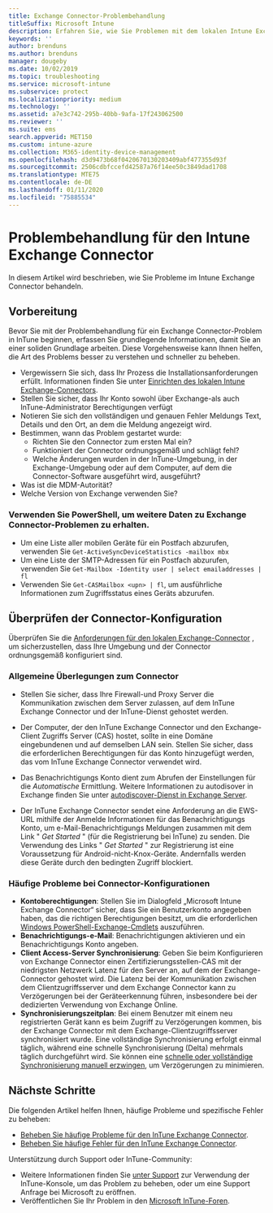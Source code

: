 ```yaml
---
title: Exchange Connector-Problembehandlung
titleSuffix: Microsoft Intune
description: Erfahren Sie, wie Sie Problemen mit dem lokalen Intune Exchange Connector behandeln.
keywords: ''
author: brenduns
ms.author: brenduns
manager: dougeby
ms.date: 10/02/2019
ms.topic: troubleshooting
ms.service: microsoft-intune
ms.subservice: protect
ms.localizationpriority: medium
ms.technology: ''
ms.assetid: a7e3c742-295b-40bb-9afa-17f243062500
ms.reviewer: ''
ms.suite: ems
search.appverid: MET150
ms.custom: intune-azure
ms.collection: M365-identity-device-management
ms.openlocfilehash: d3d9473b68f0420670130203409abf477355d93f
ms.sourcegitcommit: 2506cdbfccefd42587a76f14ee50c3849dad1708
ms.translationtype: MTE75
ms.contentlocale: de-DE
ms.lasthandoff: 01/11/2020
ms.locfileid: "75885534"
---
```

# <a name="troubleshoot-the-intune-exchange-connector"></a>Problembehandlung für den Intune Exchange Connector

In diesem Artikel wird beschrieben, wie Sie Probleme im Intune Exchange Connector behandeln.

## <a name="before-you-start"></a>Vorbereitung

Bevor Sie mit der Problembehandlung für ein Exchange Connector-Problem in InTune beginnen, erfassen Sie grundlegende Informationen, damit Sie an einer soliden Grundlage arbeiten. Diese Vorgehensweise kann Ihnen helfen, die Art des Problems besser zu verstehen und schneller zu beheben.

- Vergewissern Sie sich, dass Ihr Prozess die Installationsanforderungen erfüllt. Informationen finden Sie unter [Einrichten des lokalen Intune Exchange-Connectors](exchange-connector-install.md).
- Stellen Sie sicher, dass Ihr Konto sowohl über Exchange-als auch InTune-Administrator Berechtigungen verfügt
- Notieren Sie sich den vollständigen und genauen Fehler Meldungs Text, Details und den Ort, an dem die Meldung angezeigt wird.
- Bestimmen, wann das Problem gestartet wurde: 
  - Richten Sie den Connector zum ersten Mal ein? 
  - Funktioniert der Connector ordnungsgemäß und schlägt fehl?
  - Welche Änderungen wurden in der InTune-Umgebung, in der Exchange-Umgebung oder auf dem Computer, auf dem die Connector-Software ausgeführt wird, ausgeführt?
- Was ist die MDM-Autorität?
- Welche Version von Exchange verwenden Sie?

### <a name="use-powershell-to-get-more-data-on-exchange-connector-issues"></a>Verwenden Sie PowerShell, um weitere Daten zu Exchange Connector-Problemen zu erhalten.

- Um eine Liste aller mobilen Geräte für ein Postfach abzurufen, verwenden Sie `Get-ActiveSyncDeviceStatistics -mailbox mbx`
- Um eine Liste der SMTP-Adressen für ein Postfach abzurufen, verwenden Sie `Get-Mailbox -Identity user | select emailaddresses | fl`
- Verwenden Sie `Get-CASMailbox <upn> | fl`, um ausführliche Informationen zum Zugriffsstatus eines Geräts abzurufen.

## <a name="review-the-connector-configuration"></a>Überprüfen der Connector-Konfiguration

Überprüfen Sie die [Anforderungen für den lokalen Exchange-Connector](exchange-connector-install.md#intune-exchange-connector-requirements) , um sicherzustellen, dass Ihre Umgebung und der Connector ordnungsgemäß konfiguriert sind. 

### <a name="general-considerations-for-the-connector"></a>Allgemeine Überlegungen zum Connector

- Stellen Sie sicher, dass Ihre Firewall-und Proxy Server die Kommunikation zwischen dem Server zulassen, auf dem InTune Exchange Connector und der InTune-Dienst gehostet werden.

- Der Computer, der den InTune Exchange Connector und den Exchange-Client Zugriffs Server (CAS) hostet, sollte in eine Domäne eingebundenen und auf demselben LAN sein. Stellen Sie sicher, dass die erforderlichen Berechtigungen für das Konto hinzugefügt werden, das vom InTune Exchange Connector verwendet wird.

- Das Benachrichtigungs Konto dient zum Abrufen der Einstellungen für die *Automatische* Ermittlung. Weitere Informationen zu autodisover in Exchange finden Sie unter [autodiscover-Dienst in Exchange Server](https://docs.microsoft.com/exchange/architecture/client-access/autodiscover?view=exchserver-2016).

- Der InTune Exchange Connector sendet eine Anforderung an die EWS-URL mithilfe der Anmelde Informationen für das Benachrichtigungs Konto, um e-Mail-Benachrichtigungs Meldungen zusammen mit dem Link " *Get Started* " (für die Registrierung bei InTune) zu senden. Die Verwendung des Links " *Get Started* " zur Registrierung ist eine Voraussetzung für Android-nicht-Knox-Geräte. Andernfalls werden diese Geräte durch den bedingten Zugriff blockiert.

### <a name="common-issues-for-connector-configurations"></a>Häufige Probleme bei Connector-Konfigurationen

- **Kontoberechtigungen**: Stellen Sie im Dialogfeld „Microsoft Intune Exchange Connector“ sicher, dass Sie ein Benutzerkonto angegeben haben, das die richtigen Berechtigungen besitzt, um die erforderlichen [Windows PowerShell-Exchange-Cmdlets](exchange-connector-install.md#exchange-cmdlet-requirements) auszuführen.
- **Benachrichtigungs-e-Mail**: Benachrichtigungen aktivieren und ein Benachrichtigungs Konto angeben.
- **Client Access-Server Synchronisierung**: Geben Sie beim Konfigurieren von Exchange Connector einen Zertifizierungsstellen-CAS mit der niedrigsten Netzwerk Latenz für den Server an, auf dem der Exchange-Connector gehostet wird. Die Latenz bei der Kommunikation zwischen dem Clientzugriffsserver und dem Exchange Connector kann zu Verzögerungen bei der Geräteerkennung führen, insbesondere bei der dedizierten Verwendung von Exchange Online.
- **Synchronisierungszeitplan**: Bei einem Benutzer mit einem neu registrierten Gerät kann es beim Zugriff zu Verzögerungen kommen, bis der Exchange Connector mit dem Exchange-Clientzugriffsserver synchronisiert wurde. Eine vollständige Synchronisierung erfolgt einmal täglich, während eine schnelle Synchronisierung (Delta) mehrmals täglich durchgeführt wird. Sie können eine [schnelle oder vollständige Synchronisierung manuell erzwingen](exchange-connector-install.md#manually-force-a-quick-sync-or-full-sync), um Verzögerungen zu minimieren.

## <a name="next-steps"></a>Nächste Schritte
Die folgenden Artikel helfen Ihnen, häufige Probleme und spezifische Fehler zu beheben:

- [Beheben Sie häufige Probleme für den InTune Exchange Connector](troubleshoot-exchange-connector-common-problems.md).
- [Beheben Sie häufige Fehler für den InTune Exchange Connector](troubleshoot-exchange-connector-common-errors.md).

Unterstützung durch Support oder InTune-Community:

- Weitere Informationen finden Sie [unter Support](../fundamentals/get-support.md) zur Verwendung der InTune-Konsole, um das Problem zu beheben, oder um eine Support Anfrage bei Microsoft zu eröffnen. 
- Veröffentlichen Sie Ihr Problem in den [Microsoft InTune-Foren](https://social.technet.microsoft.com/Forums/en-US/home?forum=microsoftintuneprod).  
